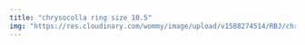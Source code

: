 ```yaml
---
title: "chrysocolla ring size 10.5"
img: "https://res.cloudinary.com/wommy/image/upload/v1588274514/RBJ/chrysocolla/19_l0nce6.jpg"
---
```

